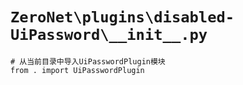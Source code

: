# `ZeroNet\plugins\disabled-UiPassword\__init__.py`

```
# 从当前目录中导入UiPasswordPlugin模块
from . import UiPasswordPlugin
```